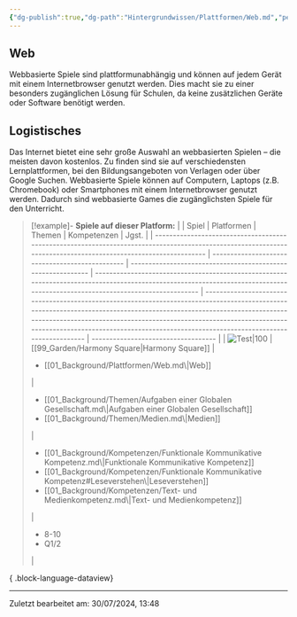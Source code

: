 ```yaml
---
{"dg-publish":true,"dg-path":"Hintergrundwissen/Plattformen/Web.md","permalink":"/hintergrundwissen/plattformen/web/","tags":["platform"],"noteIcon":"1"}
---
```


## Web
Webbasierte Spiele sind plattformunabhängig und können auf jedem Gerät mit einem Internetbrowser genutzt werden. Dies macht sie zu einer besonders zugänglichen Lösung für Schulen, da keine zusätzlichen Geräte oder Software benötigt werden.
## Logistisches
Das Internet bietet eine sehr große Auswahl an webbasierten Spielen – die meisten davon kostenlos. Zu finden sind sie auf verschiedensten Lernplattformen, bei den Bildungsangeboten von Verlagen oder über Google Suchen.
Webbasierte Spiele können auf Computern, Laptops (z.B. Chromebook) oder Smartphones mit einem Internetbrowser genutzt werden. Dadurch sind webbasierte Games die zugänglichsten Spiele für den Unterricht.

>[!example]- **Spiele auf dieser Platform:**
> |                                                                                                                                                                | Spiel                                           | Platformen                                                   | Themen                                                                                                                                                                        | Kompetenzen                                                                                                                                                                                                                                                                                                                            | Jgst.                               |
> | -------------------------------------------------------------------------------------------------------------------------------------------------------------- | ----------------------------------------------- | ------------------------------------------------------------ | ----------------------------------------------------------------------------------------------------------------------------------------------------------------------------- | -------------------------------------------------------------------------------------------------------------------------------------------------------------------------------------------------------------------------------------------------------------------------------------------------------------------------------------- | ----------------------------------- |
> | ![Test\|100](https://games-im-unterricht.de/sites/default/files/styles/game_bild_cropped_480x270/public/spielbilder/Harmony%20Square%20Logo.PNG?itok=ueAAXUbs) | [[99_Garden/Harmony Square\|Harmony Square]] | <ul><li>[[01_Background/Plattformen/Web.md\\|Web]]</li></ul> | <ul><li>[[01_Background/Themen/Aufgaben einer Globalen Gesellschaft.md\\|Aufgaben einer Globalen Gesellschaft]]</li><li>[[01_Background/Themen/Medien.md\\|Medien]]</li></ul> | <ul><li>[[01_Background/Kompetenzen/Funktionale Kommunikative Kompetenz.md\\|Funktionale Kommunikative Kompetenz]]</li><li>[[01_Background/Kompetenzen/Funktionale Kommunikative Kompetenz#Leseverstehen\\|Leseverstehen]]</li><li>[[01_Background/Kompetenzen/Text- und Medienkompetenz.md\\|Text- und Medienkompetenz]]</li></ul> | <ul><li>8-10</li><li>Q1/2</li></ul> |
> 
{ .block-language-dataview}

---
Zuletzt bearbeitet am: 30/07/2024, 13:48